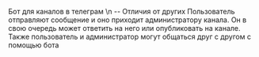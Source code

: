 Бот для каналов в телеграм \n
-- Отличия от других
Пользователь отправляют сообщение и оно приходит администратору канала. Он в свою очередь может ответить на него или опубликовать на канале. Также пользователь и администратор могут общаться друг с другом с помощью бота
